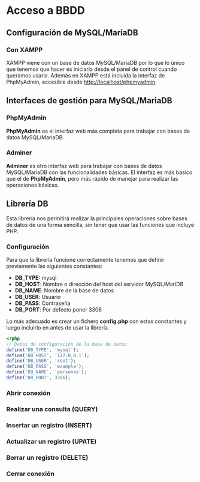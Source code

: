 # Acceso a BBDD

## Configuración de MySQL/MaríaDB

### Con XAMPP
XAMPP viene con un base de datos MySQL/MariaDB por lo que lo único que tenemos que hacer es iniciarla desde el panel de control cuando queramos usarla. Además en XAMPP está incluida la interfaz de PhpMyAdmin, accesible desde [http://localhost/phpmyadmin](http://localhost/phpmyadmin)

## Interfaces de gestión para MySQL/MariaDB

### PhpMyAdmin
**PhpMyAdmin** es el interfaz web más completa para trabajar con bases de datos MySQL/MariaDB. 

### Adminer
**Adminer** es otro interfaz web para trabajar con bases de datos MySQL/MariaDB con las funcionalidades básicas. El interfaz es más básico que el de **PhpMyAdmin**, pero más rápido de manejar para realizar las operaciones básicas.

## Librería DB
Esta librería nos permitirá realizar la principales operaciones sobre bases de datos de una forma sencilla, sin tener que usar las funciones que incluye PHP.

### Configuración
Para que la librería funcione correctamente tenemos que definir previamente las siguientes constantes:
- **DB_TYPE:** mysql
- **DB_HOST**: Nombre o dirección del host del servidor MySQL/MariDB
- **DB_NAME**: Nombre de la base de datos
- **DB_USER**: Usuario
- **DB_PASS**: Contraseña
- **DB_PORT**: Por defecto poner 3306

Lo más adecuado es crear un fichero **config.php** con estas constantes y luego incluirlo en antes de usar la librería.

```php
<?php
// Datos de configuración de la base de datos
define('DB_TYPE', 'mysql');
define('DB_HOST', '127.0.0.1'); 
define('DB_USER', 'root');
define('DB_PASS', 'example');
define('DB_NAME', 'personas');
define('DB_PORT', 3306);
```

### Abrir conexión

### Realizar una consulta (QUERY)

### Insertar un registro (INSERT)

### Actualizar un registro (UPATE)

### Borrar un registro (DELETE)

### Cerrar conexión

